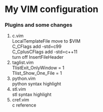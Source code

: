 My VIM configuration
====================

### Plugins and some changes
1. c.vim <br/>
   LocalTemplateFile move to $VIM <br/>
   C_CFlags add -std=c99 <br/>
   C_CplusCFlags add -std=c++11 <br/>
   turn off InsertFileHeader
2. taglist.vim <br/>
   TlistExit_OnlyWindow = 1 <br/>
   Tlist_Show_One_File = 1
3. python.vim <br/>
   python syntax highlight
4. stl.vim <br/>
   stl syntax highlight
5. cref.vim <br/>
   c reference
